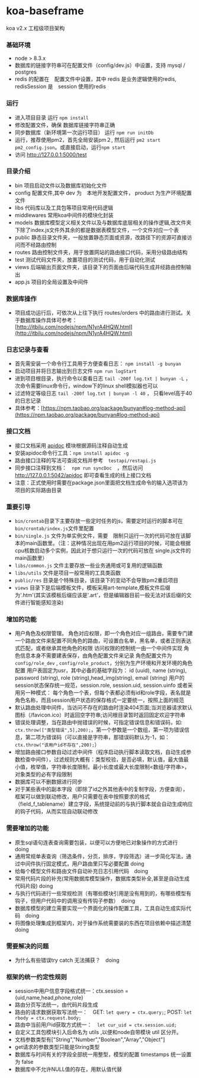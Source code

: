 # koa-baseframe
koa v2.x 工程级项目架构

### 基础环境  
- node > 8.3.x
- 数据库的链接字符串可在配置文件（config/dev.js）中设置，支持 mysql / postgres
- redis 的配置在　配置文件中设置，其中 redis 是业务逻辑使用的redis, redisSession 是　session 使用的redis

### 运行  
- 进入项目目录 运行 `npm install`  
- 修改配置文件，确保 数据库链接字符串正确  
- 同步数据库（新环境第一次运行项目） 运行 `npm run initDb`  
- 运行，推荐使用pm2，首先全局安装pm２, 然后运行 `pm2 start pm2_config.json`。或直接启动，运行`npm start`
- 访问 http://127.0.0.1:5000/test

### 目录介绍  
- bin                   项目启动文件以及数据库初始化文件  
- config                配置文件,其中 dev 为　本地开发配置文件， product 为生产环境配置文件
- libs                  代码库以及工具包等项目常用代码逻辑  
- middlewares           常用koa中间件的模块化封装  
- models                数据库模型定义相关文件以及与数据库底层相关的操作逻辑,改文件夹下除了index.js文件外其余的都是数据表模型文件，一个文件对应一个表  
- public                静态目录文件夹，一般放置静态页面或资源，改路径下的资源可直接访问而不经路由控制  
- routes                路由控制文件夹，用于放置网站的路由接口代码，采用分级路由结构  
- test                  测试代码文件夹，放置项目的测试代码，用于自动化测试  
- views                 后端输出页面文件夹，该目录下的页面由后端代码生成并经路由控制输出  
- app.js                项目的全局设置及中间件

### 数据库操作
- 项目成功运行后，可依次从上往下执行 routes/orders 中的路由进行测试。关于数据库操作具体可参考：[http://itbilu.com/nodejs/npm/N1yrA4HQW.html](http://itbilu.com/nodejs/npm/N1yrA4HQW.html)

### 日志记录与查看  
- 首先需安装一个命令行工具用于方便查看日志： `npm install -g bunyan`  
- 启动项目并将日志输出到日志文件 `npm run logStart`  
- 进到项目根目录，执行命令以查看日志 `tail -200f log.txt | bunyan -L` ，次命令需要linux命令行，window下的linux shell模拟器也可以  
- 过滤特定等级日志 `tail -200f log.txt | bunyan -l 40` ， 只看level高于40的日志记录  
- 具体参考：[https://npm.taobao.org/package/bunyan#log-method-api](https://npm.taobao.org/package/bunyan#log-method-api)

### 接口文档  
- 接口文档采用 [apidoc](http://apidocjs.com/) 模块根据源码注释自动生成  
- 安装apidoc命令行工具：`npm install apidoc -g`  
- 路由接口注释的写法可查阅文档并参考　`testapi/restapi.js`  
- 同步接口注释到文档：　`npm run syncDoc`　，然后访问　http://127.0.0.1:5042/apidoc 即可查看生成的线上接口文档  
- 注意：正式使用时需要在package.json里面把文档生成命令的输入选项该为项目的实际路由目录

### 重要引导
- `bin/crontab`目录下主要存放一些定时任务的js，需要定时运行的脚本可在　`bin/crontab/index.js`文件里配置  
- `bin/single.js` 文件为单实例文件，需要　限制只运行一次的代码可放在该脚本的main函数里。（注：这种情况出现在用pm2运行项目的时候，可能会根据cpu核数启动多个实例，因此对于想只运行一次的代码可放在 single.js文件的main函数里）  
- `libs/common.js` 文件主要存放一些业务通用或可复用的逻辑函数  
- `libs/utils`  文件是项目一般常用的工具类函数  
- `public/res` 目录是个特殊目录，该目录下的变动不会导致pm2重启项目  
- `views` 目录下是后端模板文件，模板采用art-template,模板文件后缀为'.htm'(其实该模板后缀应该是'.art'，但是编辑器目前一般无法对该后缀的文件进行智能感知渲染)

### 增加的功能  
- 用户角色及权限管理。
角色对应权限，即一个角色对应一组路由，需要专门建一个路由文件来配置不同角色的路由，可设置白名单，黑名单，或者正则表达式匹配，或者继承其他角色的权限
访问权限的控制统一由一个中间件实现
角色信息本身不需要建表保存，由角色配置文件来记录
角色配置文件为 `config/role_dev` , `config/role_product`，分别为生产环境和开发环境的角色配置
用户表固定为usr，其中必备的基础字段为： id (uuid), name (string), password (string), role (string),head_img(string), email (string)
用户的session状态保存统一规范，session.role, session.uid, session.uinfo
或者采用另一种模式： 每个角色一个表，但每个表都必须有id和role字段，表名就是角色名称，而且session用户状态的保存格式一定要统一，按照上面的规范
- 默认路由处理中间件，当访问不存在的路由时渲染404页面;当浏览器请求默认图标（/favicon.ico）时返回空字符串;访问根目录暂时返回固定欢迎字符串
- 错误处理调整，当在路由中抛错误的时候，可指定错误信息和错误码，如: `ctx.throw(["类型错误",5],200);`，第一个参数是一个数组，第一项为错误信息，第二项为错误码（可以直接是字符串，那错误码默认为-1，如：`ctx.throw("该用户id不存在",200);`）
- 增加路由接口参数自动过滤中间件（程序启动执行脚本读取文档，自动生成参数检查中间件），过滤规则大概有：类型校验，是否必填，默认值，最大值最小值，枚举值，字符串长度限制，最小长度或最大长度限制<数组/字符串>，对象类型的必有字段限制
- 数据库可以不删数据进行同步  
- 对于某些表中的副本字段（即除了id之外其他表中的复制字段，方便查询），框架可以做到联动修改，用户只需要在表中按照要求的格式（field_f_tablename）建立字段，系统提动前的与执行脚本就会自动生成响应的钩子代码，从而实现自动联动修改

### 需要增加的功能

- 原生sql语句连表查询需要包装，以便可以方便地已对象操作的方式进行　doing
- 通用常规单表查询（筛选条件，分页，排序，字段筛选）进一步简化写法，通过中间件执行固定模式，用户路由里只写必要配置 doing
- 给每个模型文件和路由文件自动补充日志引用代码　doing
- 常用代码片段的补充(常用数据库模型操作，数据库类型补全,甚至是自动生成代码片段) doing
- 与执行代码进行一些常规检测（有哪些模块引用是没有用到的，有哪些模型有钩子，但用户代码中的调用没有传钩子参数）　doing
- 数据库模型的建立需要实现一个界面化的操作配置工具，工具自动生成实际代码　doing
- 将图像处理集成到框架内，对于操作系统需要装的东西在项目依赖中描述清楚 doing

### 需要解决的问题  

- 为什么有些错误try catch 无法捕获？　doing

### 框架的统一约定性规则  
- session中用户信息字段格式统一：ctx.session = {uid,name,head,phone,role}
- 路由分页写法统一，由代码片段生成
- 路由的请求数据获取写法统一：　GET: `let query = ctx.query;`; POST: `let rbody = ctx.request.body;`
- 路由中当前用户id获取方式统一：　`let cur_uid = ctx.session.uid;`
- 自定义工具包模块引入后命名为 utils ,以便和node自带模块 util 区分开。
- 文档参数类型有["String","Number","Boolean","Array","Object"]
- get请求的参数类型只能是String类型
- 数据库与时间有关的字段全部统一用整型，模型的配置 timestamps 统一设置为 false
- 数据库中不允许NULL值的存在，用默认值代替


